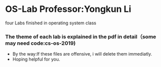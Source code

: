 # OS-Lab Professor:Yongkun Li
four Labs finished in operating system class
### The theme of each lab is explained in the pdf in detail（some may need code:cs-os-2019)
* By the way:If these files are offensive, i will delete them immediatly.  
* Hoping helpful for you.   

